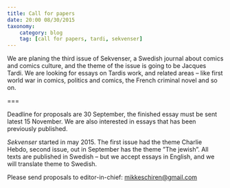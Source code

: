 ```yaml
---
title: Call for papers
date: 20:00 08/30/2015
taxonomy:
    category: blog
    tag: [call for papers, tardi, sekvenser]
---
```


We are planing the third issue of Sekvenser,  a Swedish journal about comics and comics culture, and the theme of the issue is going to be Jacques Tardi. We are looking for essays on Tardis work, and related areas – like first world war in comics, politics and comics, the French criminal novel and so on.

===

Deadline for proposals are 30 September, the finished essay must be sent latest 15 November. We are also interested in essays that has been previously published.

_Sekvenser_ started in may 2015. The first issue had the theme Charlie Hebdo, second issue, out in September has the theme ”The jewish”. All texts are published in Swedish – but we accept essays in English, and we will translate theme to Swedish.

Please send proposals to editor-in-chief: mikkeschiren@gmail.com
